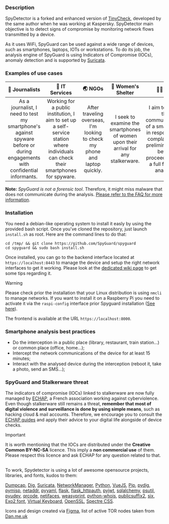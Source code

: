 

### Description 

SpyDetector is a forked and enhanced version of [TinyCheck](https://github.com/KasperskyLab/TinyCheck), developed by the same author when he was working at Kaspersky. SpyDetector main objective is to detect signs of compromise by monitoring network flows transmitted by a device. 

As it uses WiFi, SpyGuard can be used against a wide range of devices, such as smartphones, laptops, IOTs or workstations. To do its job, the analysis engine of SpyGuard is using Indicators of Compromise (IOCs), anomaly detection and is supported by [Suricata](https://suricata.io).

### Examples of use cases

|  📰 Journalists   |     🏦 IT Services      |  🌏 NGOs | 👩 Women's Shelter | 👮‍♂️ LEA |
|:--------:|:-------------:|:-----:|:-----:|:-----:|
| As a journalist, I need to test my smartphone's against spyware before or during engagements with confidential informants. |  Working for a public institution, I aim to set up a self-service station where individuals can check their smartphones for spyware. | After traveling overseas, I'm looking to check my phone and laptop quickly. | I seek to examine the smartphones of women upon their arrival for any stalkerware. | I aim to check the communications of a smartphone in response to a complaint, as a preliminary step before proceeding with a full forensic analysis. |

**Note:** *SpyGuard is not a forensic tool*. Therefore, it might miss malware that does not communicate during the analysis. [Please refer to the FAQ for more information](https://github.com/SpyGuard/SpyGuard/wiki/Frequently-Asked-Questions#1-spyguard-hasnt-detected-anything-malicious-im-safe).

### Installation

You need a debian-like operating system to install it easly by using the provided bash script. Once you've cloned the repository, just launch `install.sh` as root. Here are the command lines to do that:

```
cd /tmp/ && git clone https://github.com/SpyGuard/spyguard
cd spyguard && sudo bash install.sh
```

Once installed, you can go to the backend interface located at `https://localhost:8443` to manage the device and setup the right network interfaces to get it working. Please look at the [dedicated wiki page](https://github.com/SpyGuard/spyguard/wiki/Installing-SpyGuard) to get some tips regarding it.

> [!WARNING]
> Please check prior the installation that your Linux distribution is using `nmcli` to manage networks. If you want to install it on a Raspberry Pi
> you need to activate it via the `raspi-config` interface prior Spyguard installation ([See here](https://github.com/SpyGuard/spyguard/wiki/Installing-SpyGuard#common-issues)).

The frontend is available at the URL `https://localhost:8000`.

### Smartphone analysis best practices 

* Do the interception in a public place (library, restaurant, train station...) or common place (office, home...); 
* Intercept the network communications of the device for at least 15 minutes; 
* Interact with the analysed device during the interception (reboot it, take a photo, send an SMS...);

### SpyGuard and Stalkerware threat

The indicators of compromise (IOCs) linked to stalkerware are now fully managed by [ECHAP](https://echap.eu.org), a French association working against cyberviolence. Even though stalkerware still remains a threat, **remember that most of digital violence and surveillance is done by using simple means**, such as hacking cloud & mail accounts. Therefore, we encourage you to consult the [ECHAP guides](https://echap.eu.org/ressources/) and apply their advice to your digital life alongside of device checks.

> [!IMPORTANT]
> It is worth mentioning that the IOCs are distributed under the **Creative Common BY-NC-SA** licence.
> This imply a **non commercial use** of them. Please respect this licence and ask ECHAP for any question related to that.


##

To work, Spydetector is using a lot of awesome opensource projects, libraries, and fonts, kudos to them:

[Dumpcap](https://tshark.dev/capture/dumpcap/), 
[Dig](https://github.com/tigeli/bind-utils), 
[Suricata](https://suricata.io/), 
[NetworkManager](https://github.com/NetworkManager/NetworkManager),
[Python](https://www.python.org),
[VueJS](https://vuejs.org),
[Pip](https://github.com/pypa/pip), 
[pydig](https://pypi.org/project/pydig/), 
[pymisp](https://pypi.org/project/pymisp), 
[netaddr](https://pypi.org/project/netaddr), 
[pyyaml](https://pypi.org/project/pyyaml), 
[flask](https://pypi.org/project/flask), 
[flask_httpauth](https://pypi.org/project/flask_httpauth), 
[pyjwt](https://pypi.org/project/pyjwt), 
[sqlalchemy](https://pypi.org/project/sqlalchemy), 
[psutil](https://pypi.org/project/psutil), 
[pyudev](https://pypi.org/project/pyudev), 
[qrcode](https://pypi.org/project/qrcode), 
[netifaces](https://pypi.org/project/netifaces), 
[weasyprint](https://pypi.org/project/weasyprint), 
[python-whois](https://pypi.org/project/python-whois), 
[publicsuffix2](https://pypi.org/project/publicsuffix2), 
[six](https://pypi.org/project/six), 
[Exo2 font](https://github.com/NDISCOVER/Exo-2.0),
[Virtual Keyboard](https://virtual-keyboard.js.org/vuejs/),
[OpenSSL](https://www.openssl.org),
[Spectre CSS](https://picturepan2.github.io/spectre/).

Icons and design created via [Figma](https://www.figma.com), list of active TOR nodes taken from [Dan.me.uk](https://www.dan.me.uk/tornodes)
